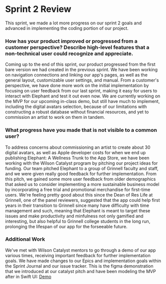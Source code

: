 # Sprint 2 Review

This sprint, we made a lot more progress on our sprint 2 goals and advanced in implementing the coding portion of our project.

### How has your product improved or progressed from a customer perspective? Describe high-level features that a non-technical user could recognize and appreciate.

  Coming up to the end of this sprint, our product progressed from the first bare version we had created in the previous sprint. We have been working on navigation connections and linking our app's pages, as well as the general layout, customizable user settings, and manual. From a customer's perspective, we have done more work on the initial implementation by focusing on user feedback from our last sprint, making it easy for users to interact with Elephant and test it out even now. We are currently working on the MVP for our upcoming in-class demo, but still have much to implement, including the digital avatars selection, because of our limitations with constructing a robust database without financial resources, and yet to commission an artist to work on them in tandem.

### What progress have you made that is not visible to a common user?

  To address concerns about commissioning an artist to create about 30 digital avatars, as well as Apple developer costs for when we end up publishing Elephant: A Wellness Trunk to the App Store, we have been working with the Wilson Catalyst program by pitching our project ideas for funding. Our team pitched Elephant to a group of Grinnell faculty and staff, and we were given really good feedback for further implementation. From this pitch, we gained some more user feedback from older demographics that asked us to consider implementing a more sustainable business model by incorporating a free trial and promotional merchandise for first-time users. We're feeling pretty good about this since the Dean of Res Life at Grinnell, one of the panel reviewers, suggested that the app could help first years in their transition to Grinnell since many have difficulty with time management and such, meaning that Elephant is meant to target these issues and make productivity and minfulness not only gamified and interesting, but also helpful to Grinnell college students in the long run, prolonging the lifespan of our app for the forseeable future.

### Additional Work

  We've met with Wilson Catalyst mentors to go through a demo of our app various times, receiving important feedback for further implementation goals. We have made changes to our Epics and implementation goals within the Sprint Journal and our issue tracker. This is the figma demonstration that we introduced at our catalyst pitch and have been modeling the MVP after in Swift UI: [Demo](https://tinyurl.com/elephant-app25)



